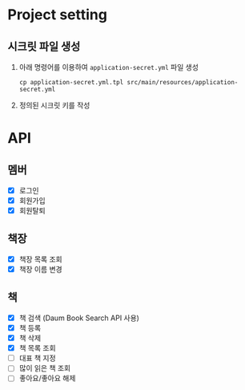 # Project setting

## 시크릿 파일 생성

1. 아래 명령어를 이용하여 `application-secret.yml` 파일 생성
    ```shell
    cp application-secret.yml.tpl src/main/resources/application-secret.yml
    ```
2. 정의된 시크릿 키를 작성


# API
## 멤버
- [x] 로그인
- [x] 회원가입
- [x] 회원탈퇴
## 책장
- [x] 책장 목록 조회
- [x] 책장 이름 변경
## 책
- [x] 책 검색 (Daum Book Search API 사용)
- [x] 책 등록
- [x] 책 삭제
- [x] 책 목록 조회
- [ ] 대표 책 지정
- [ ] 많이 읽은 책 조회
- [ ] 좋아요/좋아요 해제
